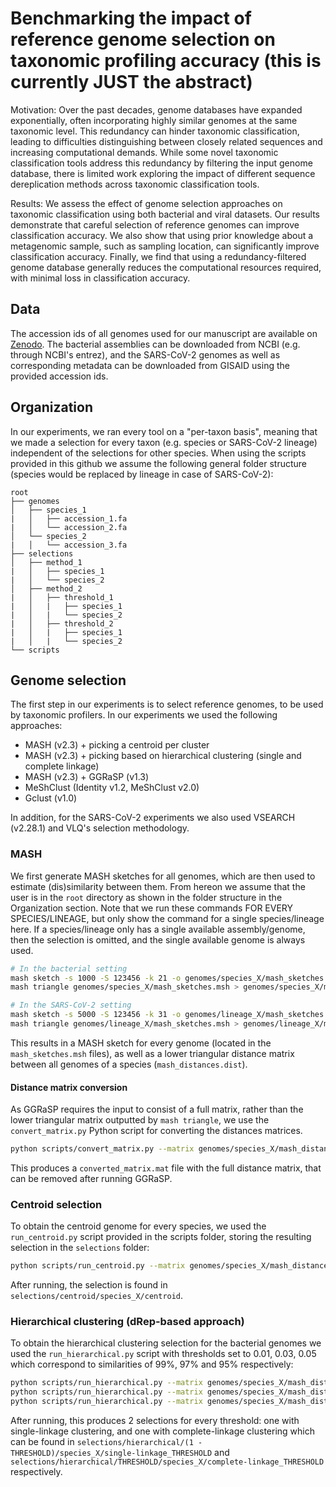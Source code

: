 # Benchmarking the impact of reference genome selection on taxonomic profiling accuracy (this is currently JUST the abstract)
Motivation: Over the past decades, genome databases have expanded exponentially, often incorporating
highly similar genomes at the same taxonomic level. This redundancy can hinder taxonomic classification,
leading to difficulties distinguishing between closely related sequences and increasing computational
demands. While some novel taxonomic classification tools address this redundancy by filtering the input
genome database, there is limited work exploring the impact of different sequence dereplication methods
across taxonomic classification tools.

Results: We assess the effect of genome selection approaches on taxonomic classification using both bacterial
and viral datasets. Our results demonstrate that careful selection of reference genomes can improve classification
accuracy. We also show that using prior knowledge about a metagenomic sample, such as sampling
location, can significantly improve classification accuracy. Finally, we find that using a redundancy-filtered
genome database generally reduces the computational resources required, with minimal loss in classification
accuracy.

## Data
The accession ids of all genomes used for our manuscript are available on [Zenodo](https://doi.org/10.5281/zenodo.14727633). The bacterial assemblies can be downloaded from NCBI (e.g. through NCBI's entrez), and the SARS-CoV-2 genomes as well as corresponding metadata can be downloaded from GISAID using the provided accession ids.

## Organization
In our experiments, we ran every tool on a "per-taxon basis", meaning that we made a selection for every taxon (e.g. species or SARS-CoV-2 lineage) independent of the selections for other species. When using the scripts provided in this github we assume the following general folder structure (species would be replaced by lineage in case of SARS-CoV-2):

```
root
├── genomes
│   ├── species_1
|   │   ├── accession_1.fa
|   │   └── accession_2.fa
│   └── species_2
|   │   └── accession_3.fa
├── selections
│   ├── method_1
|   │   ├── species_1
|   │   └── species_2
│   ├── method_2
|   │   ├── threshold_1
|   │   |   ├── species_1
|   │   |   └── species_2
|   │   ├── threshold_2
|   │   |   ├── species_1
|   │   |   └── species_2
└── scripts
```

## Genome selection
The first step in our experiments is to select reference genomes, to be used by taxonomic profilers. In our experiments we used the following approaches:
- MASH (v2.3) + picking a centroid per cluster
- MASH (v2.3) + picking based on hierarchical clustering (single and complete linkage)
- MASH (v2.3) + GGRaSP (v1.3)
- MeShClust (Identity v1.2, MeShClust v2.0)
- Gclust (v1.0)

In addition, for the SARS-CoV-2 experiments we also used VSEARCH (v2.28.1) and VLQ's selection methodology.

### MASH
We first generate MASH sketches for all genomes, which are then used to estimate (dis)similarity between them. From hereon we assume that the user is in the `root` directory as shown in the folder structure in the Organization section. Note that we run these commands FOR EVERY SPECIES/LINEAGE, but only show the command for a single species/lineage here. If a species/lineage only has a single available assembly/genome, then the selection is omitted, and the single available genome is always used.
```bash
# In the bacterial setting
mash sketch -s 1000 -S 123456 -k 21 -o genomes/species_X/mash_sketches.msh genomes/species_X/*.fa
mash triangle genomes/species_X/mash_sketches.msh > genomes/species_X/mash_distances.dist

# In the SARS-CoV-2 setting
mash sketch -s 5000 -S 123456 -k 31 -o genomes/lineage_X/mash_sketches.msh genomes/lineage_X/*.fa
mash triangle genomes/lineage_X/mash_sketches.msh > genomes/lineage_X/mash_distances.dist
```
This results in a MASH sketch for every genome (located in the `mash_sketches.msh` files), as well as a lower triangular distance matrix between all genomes of a species (`mash_distances.dist`).

#### Distance matrix conversion
As GGRaSP requires the input to consist of a full matrix, rather than the lower triangular matrix outputted by `mash triangle`, we use the `convert_matrix.py` Python script for converting the distances matrices.
```bash
python scripts/convert_matrix.py --matrix genomes/species_X/mash_distances.dist --output genomes/species_X
```
This produces a `converted_matrix.mat` file with the full distance matrix, that can be removed after running GGRaSP.

### Centroid selection
To obtain the centroid genome for every species, we used the `run_centroid.py` script provided in the scripts folder, storing the resulting selection in the `selections` folder:
```bash
python scripts/run_centroid.py --matrix genomes/species_X/mash_distances.dist --output selections/centroid/species_X
```
After running, the selection is found in `selections/centroid/species_X/centroid`.

### Hierarchical clustering (dRep-based approach)
To obtain the hierarchical clustering selection for the bacterial genomes we used the `run_hierarchical.py` script with thresholds set to 0.01, 0.03, 0.05 which correspond to similarities of 99%, 97% and 95% respectively:
```bash
python scripts/run_hierarchical.py --matrix genomes/species_X/mash_distances.dist --threshold 0.01 --output selections/hierarchical/0.99/species_X
python scripts/run_hierarchical.py --matrix genomes/species_X/mash_distances.dist --threshold 0.03 --output selections/hierarchical/0.97/species_X
python scripts/run_hierarchical.py --matrix genomes/species_X/mash_distances.dist --threshold 0.05 --output selections/hierarchical/0.95/species_X
```
After running, this produces 2 selections for every threshold: one with single-linkage clustering, and one with complete-linkage clustering which can be found in `selections/hierarchical/(1 - THRESHOLD)/species_X/single-linkage_THRESHOLD` and `selections/hierarchical/THRESHOLD/species_X/complete-linkage_THRESHOLD` respectively.